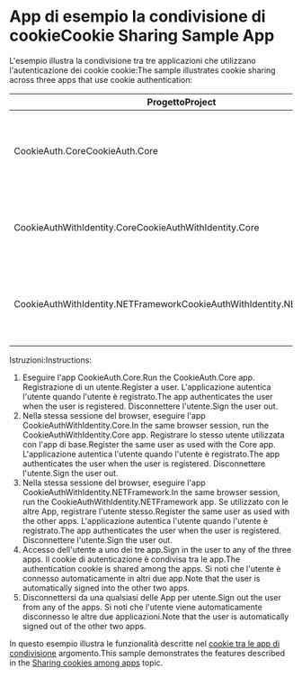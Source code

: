 # <a name="cookie-sharing-sample-app"></a><span data-ttu-id="e553c-101">App di esempio la condivisione di cookie</span><span class="sxs-lookup"><span data-stu-id="e553c-101">Cookie Sharing Sample App</span></span>

<span data-ttu-id="e553c-102">L'esempio illustra la condivisione tra tre applicazioni che utilizzano l'autenticazione dei cookie cookie:</span><span class="sxs-lookup"><span data-stu-id="e553c-102">The sample illustrates cookie sharing across three apps that use cookie authentication:</span></span>

| <span data-ttu-id="e553c-103">Progetto</span><span class="sxs-lookup"><span data-stu-id="e553c-103">Project</span></span>                             | <span data-ttu-id="e553c-104">Descrizione</span><span class="sxs-lookup"><span data-stu-id="e553c-104">Description</span></span> |
| ----------------------------------- | ----------- |
| <span data-ttu-id="e553c-105">CookieAuth.Core</span><span class="sxs-lookup"><span data-stu-id="e553c-105">CookieAuth.Core</span></span>                     | <span data-ttu-id="e553c-106">App ASP.NET Core 2.0 Razor pagine senza l'utilizzo di ASP.NET Identity Core</span><span class="sxs-lookup"><span data-stu-id="e553c-106">ASP.NET Core 2.0 Razor Pages app without using ASP.NET Core Identity</span></span> |
| <span data-ttu-id="e553c-107">CookieAuthWithIdentity.Core</span><span class="sxs-lookup"><span data-stu-id="e553c-107">CookieAuthWithIdentity.Core</span></span>         | <span data-ttu-id="e553c-108">Applicazione MVC ASP.NET Core 2.0 con identità di ASP.NET Core</span><span class="sxs-lookup"><span data-stu-id="e553c-108">ASP.NET Core 2.0 MVC app with ASP.NET Core Identity</span></span> |
| <span data-ttu-id="e553c-109">CookieAuthWithIdentity.NETFramework</span><span class="sxs-lookup"><span data-stu-id="e553c-109">CookieAuthWithIdentity.NETFramework</span></span> | <span data-ttu-id="e553c-110">Applicazione MVC ASP.NET Framework 4.6.1 con identità di ASP.NET</span><span class="sxs-lookup"><span data-stu-id="e553c-110">ASP.NET Framework 4.6.1 MVC app with ASP.NET Identity</span></span> |

<span data-ttu-id="e553c-111">Istruzioni:</span><span class="sxs-lookup"><span data-stu-id="e553c-111">Instructions:</span></span>

1. <span data-ttu-id="e553c-112">Eseguire l'app CookieAuth.Core.</span><span class="sxs-lookup"><span data-stu-id="e553c-112">Run the CookieAuth.Core app.</span></span> <span data-ttu-id="e553c-113">Registrazione di un utente.</span><span class="sxs-lookup"><span data-stu-id="e553c-113">Register a user.</span></span> <span data-ttu-id="e553c-114">L'applicazione autentica l'utente quando l'utente è registrato.</span><span class="sxs-lookup"><span data-stu-id="e553c-114">The app authenticates the user when the user is registered.</span></span> <span data-ttu-id="e553c-115">Disconnettere l'utente.</span><span class="sxs-lookup"><span data-stu-id="e553c-115">Sign the user out.</span></span>
1. <span data-ttu-id="e553c-116">Nella stessa sessione del browser, eseguire l'app CookieAuthWithIdentity.Core.</span><span class="sxs-lookup"><span data-stu-id="e553c-116">In the same browser session, run the CookieAuthWithIdentity.Core app.</span></span> <span data-ttu-id="e553c-117">Registrare lo stesso utente utilizzata con l'app di base.</span><span class="sxs-lookup"><span data-stu-id="e553c-117">Register the same user as used with the Core app.</span></span> <span data-ttu-id="e553c-118">L'applicazione autentica l'utente quando l'utente è registrato.</span><span class="sxs-lookup"><span data-stu-id="e553c-118">The app authenticates the user when the user is registered.</span></span> <span data-ttu-id="e553c-119">Disconnettere l'utente.</span><span class="sxs-lookup"><span data-stu-id="e553c-119">Sign the user out.</span></span>
1. <span data-ttu-id="e553c-120">Nella stessa sessione del browser, eseguire l'app CookieAuthWithIdentity.NETFramework.</span><span class="sxs-lookup"><span data-stu-id="e553c-120">In the same browser session, run the CookieAuthWithIdentity.NETFramework app.</span></span> <span data-ttu-id="e553c-121">Se utilizzato con le altre App, registrare l'utente stesso.</span><span class="sxs-lookup"><span data-stu-id="e553c-121">Register the same user as used with the other apps.</span></span> <span data-ttu-id="e553c-122">L'applicazione autentica l'utente quando l'utente è registrato.</span><span class="sxs-lookup"><span data-stu-id="e553c-122">The app authenticates the user when the user is registered.</span></span> <span data-ttu-id="e553c-123">Disconnettere l'utente.</span><span class="sxs-lookup"><span data-stu-id="e553c-123">Sign the user out.</span></span>
1. <span data-ttu-id="e553c-124">Accesso dell'utente a uno dei tre app.</span><span class="sxs-lookup"><span data-stu-id="e553c-124">Sign in the user to any of the three apps.</span></span> <span data-ttu-id="e553c-125">Il cookie di autenticazione è condivisa tra le app.</span><span class="sxs-lookup"><span data-stu-id="e553c-125">The authentication cookie is shared among the apps.</span></span> <span data-ttu-id="e553c-126">Si noti che l'utente è connesso automaticamente in altri due app.</span><span class="sxs-lookup"><span data-stu-id="e553c-126">Note that the user is automatically signed into the other two apps.</span></span>
1. <span data-ttu-id="e553c-127">Disconnettersi da una qualsiasi delle App per utente.</span><span class="sxs-lookup"><span data-stu-id="e553c-127">Sign out the user from any of the apps.</span></span> <span data-ttu-id="e553c-128">Si noti che l'utente viene automaticamente disconnesso le altre due applicazioni.</span><span class="sxs-lookup"><span data-stu-id="e553c-128">Note that the user is automatically signed out of the other two apps.</span></span>

<span data-ttu-id="e553c-129">In questo esempio illustra le funzionalità descritte nel [cookie tra le app di condivisione](https://docs.microsoft.com/aspnet/core/security/data-protection/compatibility/cookie-sharing) argomento.</span><span class="sxs-lookup"><span data-stu-id="e553c-129">This sample demonstrates the features described in the [Sharing cookies among apps](https://docs.microsoft.com/aspnet/core/security/data-protection/compatibility/cookie-sharing) topic.</span></span>
